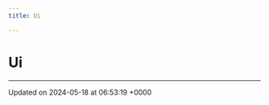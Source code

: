 ```yaml
---
title: Ui

---
```


# Ui








-------------------------------

Updated on 2024-05-18 at 06:53:19 +0000